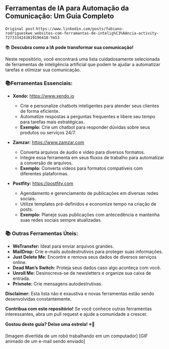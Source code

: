## Ferramentas de IA para Automação da Comunicação: Um Guia Completo 

`Original post`
`https://www.linkedin.com/posts/fabiano-rodrigueskwe_websites-com-ferramantas-de-intelig%C3%AAncia-activity-7273334243819196418-Ym53`

📚 **Descubra como a IA pode transformar sua comunicação!** 

Neste repositório, você encontrará uma lista cuidadosamente selecionada de ferramentas de inteligência artificial que podem te ajudar a automatizar tarefas e otimizar sua comunicação. 

### 📚**Ferramentas Essenciais:**

* **Xendo:**  https://www.xendo.io
    * Crie e personalize chatbots inteligentes para atender seus clientes de forma eficiente.
    * Automatize respostas a perguntas frequentes e libere seu tempo para tarefas mais estratégicas.
    *  **Exemplo:** Crie um chatbot para responder dúvidas sobre seus produtos ou serviços 24/7.

* **Zamzar:**  https://www.zamzar.com
    * Converta arquivos de áudio e vídeo para diversos formatos.
    * Integre essa ferramenta em seus fluxos de trabalho para automatizar a conversão de arquivos.
    *  **Exemplo:** Converta vídeos para formatos compatíveis com diferentes plataformas.

* **Postfity:**  https://postfity.com
    * Agendamento e gerenciamento de publicações em diversas redes sociais.
    * Utilize templates pré-definidos e economize tempo na criação de posts.
    *  **Exemplo:** Planeje suas publicações com antecedência e mantenha suas redes sociais sempre atualizadas.

### 📚 **Outras Ferramentas Úteis:**

* **WeTransfer:** Ideal para enviar arquivos grandes.
* **MailDrop:** Crie e-mails autodestrutivos para proteger suas informações.
* **Just Delete Me:** Encontre e remova seus dados de diversos serviços online.
* **Dead Man’s Switch:** Proteja seus dados caso algo aconteça com você.
* **Unroll Me:** Desinscreva-se de newsletters e organize sua caixa de entrada.
* **Privnote:** Crie mensagens autodestrutivas.

**Disclaimer:** Esta lista não é exaustiva e novas ferramentas estão sendo desenvolvidas constantemente. 

**Contribua com este repositório!** 
Se você conhece outras ferramentas interessantes, abra um pull request e ajude a comunidade a crescer. 

**Gostou deste guia? Deixe uma estrela! ⭐**🤝

[Imagem divertida de um robô trabalhando em um computador]
[GIF animado de um e-mail sendo enviado]
